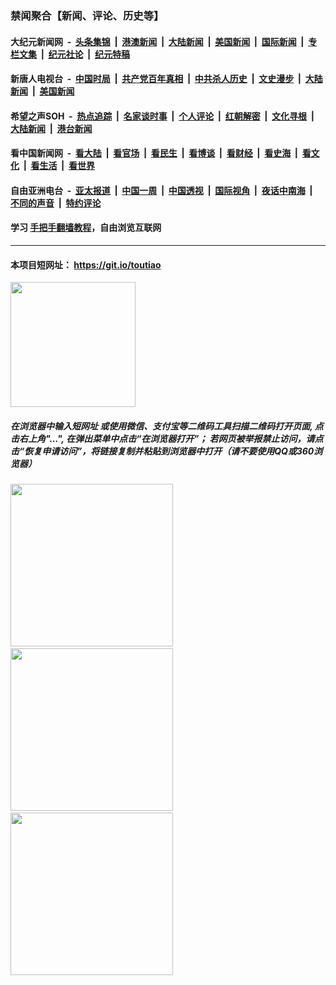 ### 禁闻聚合【新闻、评论、历史等】

#### 大纪元新闻网 &nbsp;-&nbsp; [头条集锦](indexes/E头条集锦.md?t=02170711) &nbsp;|&nbsp; [港澳新闻](indexes/E港澳新闻.md?t=02170711)  &nbsp;|&nbsp; [大陆新闻](indexes/E大陆新闻.md?t=02170711) &nbsp;|&nbsp; [美国新闻](indexes/E美国新闻.md?t=02170711) &nbsp;|&nbsp; [国际新闻](indexes/E国际新闻.md?t=02170711) &nbsp;|&nbsp; [专栏文集](indexes/E专栏文集.md?t=02170711) &nbsp;|&nbsp; [纪元社论](indexes/E纪元社论.md?t=02170711) &nbsp;|&nbsp; [纪元特稿](indexes/E纪元特稿.md?t=02170711) 

#### 新唐人电视台 &nbsp;-&nbsp; [中国时局](indexes/N中国时局.md?t=02170711) &nbsp;|&nbsp; [共产党百年真相](indexes/N共产党百年真相.md?t=02170711) &nbsp;|&nbsp; [中共杀人历史](indexes/N中共杀人历史.md?t=02170711) &nbsp;|&nbsp; [文史漫步](indexes/N文史漫步.md?t=02170711) &nbsp;|&nbsp; [大陆新闻](indexes/N大陆新闻.md?t=02170711) &nbsp;|&nbsp; [美国新闻](indexes/N美国新闻.md?t=02170711)

#### 希望之声SOH &nbsp;-&nbsp; [热点追踪](indexes/H热点追踪.md?t=02170711) &nbsp;|&nbsp; [名家谈时事](indexes/H名家谈时事.md?t=02170711) &nbsp;|&nbsp; [个人评论](indexes/H个人评论.md?t=02170711)  &nbsp;|&nbsp; [红朝解密](indexes/H红朝解密.md?t=02170711) &nbsp;|&nbsp; [文化寻根](indexes/H文化寻根.md?t=02170711) &nbsp;|&nbsp; [大陆新闻](indexes/H大陆新闻.md?t=02170711) &nbsp;|&nbsp; [港台新闻](indexes/H港台新闻.md?t=02170711)

#### 看中国新闻网 &nbsp;-&nbsp; [看大陆](indexes/S看大陆.md?t=02170711) &nbsp;|&nbsp; [看官场](indexes/S看官场.md?t=02170711) &nbsp;|&nbsp; [看民生](indexes/S看民生.md?t=02170711)  &nbsp;|&nbsp; [看博谈](indexes/S看博谈.md?t=02170711) &nbsp;|&nbsp; [看财经](indexes/S看财经.md?t=02170711) &nbsp;|&nbsp; [看史海](indexes/S看史海.md?t=02170711) &nbsp;|&nbsp; [看文化](indexes/S看文化.md?t=02170711) &nbsp;|&nbsp; [看生活](indexes/S看生活.md?t=02170711) &nbsp;|&nbsp; [看世界](indexes/S看世界.md?t=02170711)

#### 自由亚洲电台 &nbsp;-&nbsp; [亚太报道](indexes/R亚太报道.md?t=02170711) &nbsp;|&nbsp; [中国一周](indexes/R中国一周.md?t=02170711) &nbsp;|&nbsp; [中国透视](indexes/R中国透视.md?t=02170711)  &nbsp;|&nbsp; [国际视角](indexes/R国际视角.md?t=02170711) &nbsp;|&nbsp; [夜话中南海](indexes/R夜话中南海.md?t=02170711) &nbsp;|&nbsp; [不同的声音](indexes/R不同的声音.md?t=02170711) &nbsp;|&nbsp; [特约评论](indexes/R特约评论.md?t=02170711)

#### 学习 [手把手翻墙教程](https://github.com/gfw-breaker/guides/wiki)，自由浏览互联网

----

#### 本项目短网址： https://git.io/toutiao
<img src="https://raw.githubusercontent.com/gfw-breaker/banned-news/master/scripts/img/qr.png" width="200px"/>  

##### 在浏览器中输入短网址 或使用微信、支付宝等二维码工具扫描二维码打开页面, 点击右上角"...", 在弹出菜单中点击“在浏览器打开”； 若网页被举报禁止访问，请点击“恢复申请访问”，将链接复制并粘贴到浏览器中打开（请不要使用QQ或360浏览器）

<img src="https://raw.githubusercontent.com/gfw-breaker/banned-news/master/scripts/img/1.png" width="260px"/> &nbsp; <img src="https://raw.githubusercontent.com/gfw-breaker/banned-news/master/scripts/img/2.png" width="260px"/> &nbsp; <img src="https://raw.githubusercontent.com/gfw-breaker/banned-news/master/scripts/img/3.png" width="260px"/>
